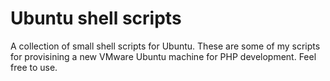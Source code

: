 Ubuntu shell scripts
==============

A collection of small shell scripts for Ubuntu. These are some of my scripts for provisining a new VMware Ubuntu machine for PHP development. Feel free to use.
